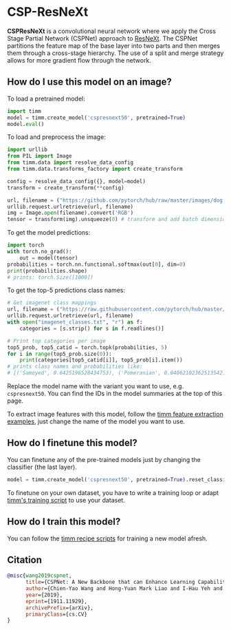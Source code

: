 # CSP-ResNeXt

**CSPResNeXt** is a convolutional neural network where we apply the Cross Stage Partial Network (CSPNet) approach to [ResNeXt](https://paperswithcode.com/method/resnext). The CSPNet partitions the feature map of the base layer into two parts and then merges them through a cross-stage hierarchy. The use of a split and merge strategy allows for more gradient flow through the network.

## How do I use this model on an image?
To load a pretrained model:

```python
import timm
model = timm.create_model('cspresnext50', pretrained=True)
model.eval()
```

To load and preprocess the image:
```python 
import urllib
from PIL import Image
from timm.data import resolve_data_config
from timm.data.transforms_factory import create_transform

config = resolve_data_config({}, model=model)
transform = create_transform(**config)

url, filename = ("https://github.com/pytorch/hub/raw/master/images/dog.jpg", "dog.jpg")
urllib.request.urlretrieve(url, filename)
img = Image.open(filename).convert('RGB')
tensor = transform(img).unsqueeze(0) # transform and add batch dimension
```

To get the model predictions:
```python
import torch
with torch.no_grad():
    out = model(tensor)
probabilities = torch.nn.functional.softmax(out[0], dim=0)
print(probabilities.shape)
# prints: torch.Size([1000])
```

To get the top-5 predictions class names:
```python
# Get imagenet class mappings
url, filename = ("https://raw.githubusercontent.com/pytorch/hub/master/imagenet_classes.txt", "imagenet_classes.txt")
urllib.request.urlretrieve(url, filename) 
with open("imagenet_classes.txt", "r") as f:
    categories = [s.strip() for s in f.readlines()]

# Print top categories per image
top5_prob, top5_catid = torch.topk(probabilities, 5)
for i in range(top5_prob.size(0)):
    print(categories[top5_catid[i]], top5_prob[i].item())
# prints class names and probabilities like:
# [('Samoyed', 0.6425196528434753), ('Pomeranian', 0.04062102362513542), ('keeshond', 0.03186424449086189), ('white wolf', 0.01739676296710968), ('Eskimo dog', 0.011717947199940681)]
```

Replace the model name with the variant you want to use, e.g. `cspresnext50`. You can find the IDs in the model summaries at the top of this page.

To extract image features with this model, follow the [timm feature extraction examples](https://rwightman.github.io/pytorch-image-models/feature_extraction/), just change the name of the model you want to use.

## How do I finetune this model?
You can finetune any of the pre-trained models just by changing the classifier (the last layer).
```python
model = timm.create_model('cspresnext50', pretrained=True).reset_classifier(NUM_FINETUNE_CLASSES)
```
To finetune on your own dataset, you have to write a training loop or adapt [timm's training
script](https://github.com/rwightman/pytorch-image-models/blob/master/train.py) to use your dataset.

## How do I train this model?

You can follow the [timm recipe scripts](https://rwightman.github.io/pytorch-image-models/scripts/) for training a new model afresh.

## Citation

```BibTeX
@misc{wang2019cspnet,
      title={CSPNet: A New Backbone that can Enhance Learning Capability of CNN}, 
      author={Chien-Yao Wang and Hong-Yuan Mark Liao and I-Hau Yeh and Yueh-Hua Wu and Ping-Yang Chen and Jun-Wei Hsieh},
      year={2019},
      eprint={1911.11929},
      archivePrefix={arXiv},
      primaryClass={cs.CV}
}
```

<!--
Type: model-index
Collections:
- Name: CSP ResNeXt
  Paper:
    Title: 'CSPNet: A New Backbone that can Enhance Learning Capability of CNN'
    URL: https://paperswithcode.com/paper/cspnet-a-new-backbone-that-can-enhance
Models:
- Name: cspresnext50
  In Collection: CSP ResNeXt
  Metadata:
    FLOPs: 3962945536
    Parameters: 20570000
    File Size: 82562887
    Architecture:
    - 1x1 Convolution
    - Batch Normalization
    - Convolution
    - Global Average Pooling
    - Grouped Convolution
    - Max Pooling
    - ReLU
    - ResNeXt Block
    - Residual Connection
    - Softmax
    Tasks:
    - Image Classification
    Training Techniques:
    - Label Smoothing
    - Polynomial Learning Rate Decay
    - SGD with Momentum
    - Weight Decay
    Training Data:
    - ImageNet
    Training Resources: 1x GPU
    ID: cspresnext50
    LR: 0.1
    Layers: 50
    Crop Pct: '0.875'
    Momentum: 0.9
    Batch Size: 128
    Image Size: '224'
    Weight Decay: 0.005
    Interpolation: bilinear
    Training Steps: 8000000
  Code: https://github.com/rwightman/pytorch-image-models/blob/d8e69206be253892b2956341fea09fdebfaae4e3/timm/models/cspnet.py#L430
  Weights: https://github.com/rwightman/pytorch-image-models/releases/download/v0.1-weights/cspresnext50_ra_224-648b4713.pth
  Results:
  - Task: Image Classification
    Dataset: ImageNet
    Metrics:
      Top 1 Accuracy: 80.05%
      Top 5 Accuracy: 94.94%
-->
